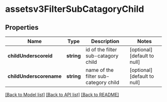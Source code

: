# assetsv3FilterSubCatagoryChild

## Properties
Name | Type | Description | Notes
------------ | ------------- | ------------- | -------------
**childUnderscoreid** | **string** | id of the filter sub-catagory child | [optional] [default to null]
**childUnderscorename** | **string** | name of the filter sub-category child | [optional] [default to null]

[[Back to Model list]](../README.md#documentation-for-models) [[Back to API list]](../README.md#documentation-for-api-endpoints) [[Back to README]](../README.md)


